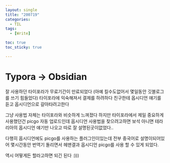 ```yaml
---
layout: single
title: "200719"
categories:
  - TIL
tags:
  - [Write]

toc: true
toc_sticky: true

---
```


# Typora -> Obsidian

잘 사용하던 타이포라가 무료기간이 만료되었다
(아예 킬수도없어서 몇일동안 깃블로그를 쓰기 힘들었다)
타이포라에 익숙해져서 결제를 하려하다 친구한테 옵시디언 얘기를 듣고
옵시디언으로 갈아타려고한다

그냥 사용법 자체는 타이포라와 비슷하게 느껴졌다
하지만 타이포라에서 제일 중요하게 사용했던건 
picgo 자동 업로드인데 옵시디언 사용법을 찾으려고하면
보석 아니면 테라리아의 옵시디언 얘기만 나오고 따로 잘 설명된곳이없었다..

다행히 옵시디언에도 picgo를 사용하는 플러그인이있는데 전부 중국어로 설명이되어있어
몇시간동안 번역기 돌리면서 헤맨결과 옵시디언 picgo를 사용 할 수 있게 되었다.

역시 어떻게든 할라고하면 되긴 된다 :)))


